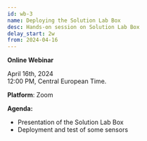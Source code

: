 ```yaml
---
id: wb-3
name: Deploying the Solution Lab Box 
desc: Hands-on session on Solution Lab Box 
delay_start: 2w
from: 2024-04-16
---
```


**Online Webinar**

April 16th, 2024  
12:00 PM, Central European Time.

**Platform**: Zoom

**Agenda:**
- Presentation of the Solution Lab Box
- Deployment and test of some sensors 




